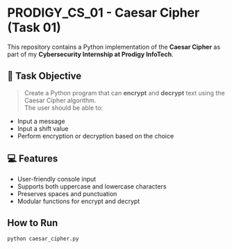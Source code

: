 # PRODIGY_CS_01 - Caesar Cipher (Task 01)

This repository contains a Python implementation of the **Caesar Cipher** as part of my **Cybersecurity Internship at Prodigy InfoTech**.

## 🔐 Task Objective

> Create a Python program that can **encrypt** and **decrypt** text using the Caesar Cipher algorithm.  
> The user should be able to:
- Input a message
- Input a shift value
- Perform encryption or decryption based on the choice

## 💻 Features

- User-friendly console input
- Supports both uppercase and lowercase characters
- Preserves spaces and punctuation
- Modular functions for encrypt and decrypt

## How to Run

```bash
python caesar_cipher.py
